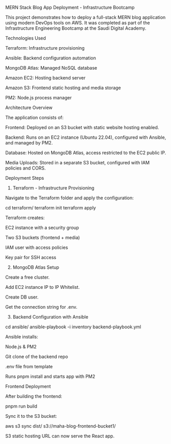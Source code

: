 MERN Stack Blog App Deployment - Infrastructure Bootcamp

This project demonstrates how to deploy a full-stack MERN blog application using modern DevOps tools on AWS. It was completed as part of the Infrastructure Engineering Bootcamp at the Saudi Digital Academy.

Technologies Used

Terraform: Infrastructure provisioning

Ansible: Backend configuration automation

MongoDB Atlas: Managed NoSQL database

Amazon EC2: Hosting backend server

Amazon S3: Frontend static hosting and media storage

PM2: Node.js process manager

Architecture Overview

The application consists of:

Frontend: Deployed on an S3 bucket with static website hosting enabled.

Backend: Runs on an EC2 instance (Ubuntu 22.04), configured with Ansible, and managed by PM2.

Database: Hosted on MongoDB Atlas, access restricted to the EC2 public IP.

Media Uploads: Stored in a separate S3 bucket, configured with IAM policies and CORS.

Deployment Steps

1. Terraform - Infrastructure Provisioning

Navigate to the Terraform folder and apply the configuration:

cd terraform/
terraform init
terraform apply

Terraform creates:

EC2 instance with a security group

Two S3 buckets (frontend + media)

IAM user with access policies

Key pair for SSH access

2. MongoDB Atlas Setup

Create a free cluster.

Add EC2 instance IP to IP Whitelist.

Create DB user.

Get the connection string for .env.

3. Backend Configuration with Ansible

cd ansible/
ansible-playbook -i inventory backend-playbook.yml

Ansible installs:

Node.js & PM2

Git clone of the backend repo

.env file from template

Runs pnpm install and starts app with PM2

Frontend Deployment

After building the frontend:

pnpm run build

Sync it to the S3 bucket:

aws s3 sync dist/ s3://maha-blog-frontend-bucket1/

S3 static hosting URL can now serve the React app.